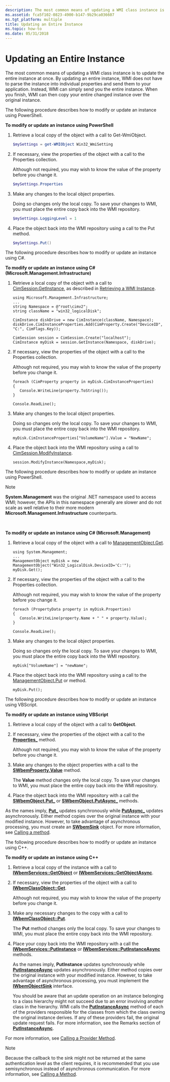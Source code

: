 ```yaml
---
description: The most common means of updating a WMI class instance is to update the entire instance at once.
ms.assetid: fca5f102-0823-4900-b147-9b29ca036607
ms.tgt_platform: multiple
title: Updating an Entire Instance
ms.topic: how-to
ms.date: 05/31/2018
---
```


# Updating an Entire Instance

The most common means of updating a WMI class instance is to update the entire instance at once. By updating an entire instance, WMI does not have to parse the instance into individual properties and send them to your application. Instead, WMI can simply send you the entire instance. When you finish, WMI can then copy your entire changed instance over the original instance.

The following procedure describes how to modify or update an instance using PowerShell.

**To modify or update an instance using PowerShell**

1.  Retrieve a local copy of the object with a call to Get-WmiObject.

    ```PowerShell
    $mySettings = get-WMIObject Win32_WmiSetting
    ```

    

2.  If necessary, view the properties of the object with a call to the Properties collection.

    Although not required, you may wish to know the value of the property before you change it.

    ```PowerShell
    $mySettings.Properties
    ```

    

3.  Make any changes to the local object properties.

    Doing so changes only the local copy. To save your changes to WMI, you must place the entire copy back into the WMI repository.

    ```PowerShell
    $mySettings.LoggingLevel = 1
    ```

    

4.  Place the object back into the WMI repository using a call to the Put method.

    ```PowerShell
    $mySettings.Put()
    ```

    

The following procedure describes how to modify or update an instance using C#.

**To modify or update an instance using C# (Microsoft.Management.Infrastructure)**

1.  Retrieve a local copy of the object with a call to [CimSession.GetInstance](/previous-versions/windows/desktop/wmi_v2/mi-managed-api/hh832585(v=vs.85)), as described in [Retrieving a WMI Instance](retrieving-an-instance.md).

    ```CSharp
    using Microsoft.Management.Infrastructure;
    ...
    string Namespace = @"root\cimv2";
    string className = "win32_logicalDisk";

    CimInstance diskDrive = new CimInstance(className, Namespace);
    diskDrive.CimInstanceProperties.Add(CimProperty.Create("DeviceID", "C:", CimFlags.Key));

    CimSession session = CimSession.Create("localhost");
    CimInstance myDisk = session.GetInstance(Namespace, diskDrive);
    ```

    

2.  If necessary, view the properties of the object with a call to the Properties collection.

    Although not required, you may wish to know the value of the property before you change it.

    ```CSharp
    foreach (CimProperty property in myDisk.CimInstanceProperties)
    {
       Console.WriteLine(property.ToString());
    }

    Console.ReadLine();
    ```

    

3.  Make any changes to the local object properties.

    Doing so changes only the local copy. To save your changes to WMI, you must place the entire copy back into the WMI repository.

    ```CSharp
    myDisk.CimInstanceProperties["VolumeName"].Value = "NewName";
    ```

    

4.  Place the object back into the WMI repository using a call to [CimSession.ModifyInstance](/previous-versions/windows/desktop/wmi_v2/mi-managed-api/hh832593(v=vs.85)).

    ```CSharp
    session.ModifyInstance(Namespace,myDisk);
    ```

    

The following procedure describes how to modify or update an instance using PowerShell.

> [!Note]  
> **System.Management** was the original .NET namespace used to access WMI; however, the APIs in this namespace generally are slower and do not scale as well relative to their more modern **Microsoft.Management.Infrastructure** counterparts.

 

**To modify or update an instance using C# (Microsoft.Management)**

1.  Retrieve a local copy of the object with a call to [ManagementObject.Get](/dotnet/api/system.management.managementobject.get#System_Management_ManagementObject_Get).

    ```CSharp
    using System.Management;
    ...
    ManagementObject myDisk = new ManagementObject("Win32_LogicalDisk.DeviceID='C:'");
    myDisk.Get();
    ```

    

2.  If necessary, view the properties of the object with a call to the Properties collection.

    Although not required, you may wish to know the value of the property before you change it.

    ```CSharp
    foreach (PropertyData property in myDisk.Properties)
    {
       Console.WriteLine(property.Name + " " + property.Value);
    }

    Console.ReadLine();
    ```

    

3.  Make any changes to the local object properties.

    Doing so changes only the local copy. To save your changes to WMI, you must place the entire copy back into the WMI repository.

    ```CSharp
    myDisk["VolumeName"] = "newName";
    ```

    

4.  Place the object back into the WMI repository using a call to the [ManagementObject.Put](/dotnet/api/system.management.managementobject.put#System_Management_ManagementObject_Put) or method.

    ```CSharp
    myDisk.Put();
    ```

    

The following procedure describes how to modify or update an instance using VBScript.

**To modify or update an instance using VBScript**

1.  Retrieve a local copy of the object with a call to **GetObject**.
2.  If necessary, view the properties of the object with a call to the [**Properties\_**](swbemobject-properties-.md) method.

    Although not required, you may wish to know the value of the property before you change it.

3.  Make any changes to the object properties with a call to the [**SWbemProperty.Value**](swbemproperty-value.md) method.

    The **Value** method changes only the local copy. To save your changes to WMI, you must place the entire copy back into the WMI repository.

4.  Place the object back into the WMI repository with a call the [**SWbemObject.Put\_**](swbemobject-put-.md) or [**SWbemObject.PutAsync\_**](swbemobject-putasync-.md) methods.

As the names imply, [**Put\_**](swbemobject-put-.md) updates synchronously while [**PutAsync\_**](swbemobject-putasync-.md) updates asynchronously. Either method copies over the original instance with your modified instance. However, to take advantage of asynchronous processing, you must create an [**SWbemSink**](swbemsink.md) object. For more information, see [Calling a method](calling-a-method.md).

The following procedure describes how to modify or update an instance using C++.

**To modify or update an instance using C++**

1.  Retrieve a local copy of the instance with a call to [**IWbemServices::GetObject**](/windows/desktop/api/WbemCli/nf-wbemcli-iwbemservices-getobject) or [**IWbemServices::GetObjectAsync**](/windows/desktop/api/WbemCli/nf-wbemcli-iwbemservices-getobjectasync).
2.  If necessary, view the properties of the object with a call to [**IWbemClassObject::Get**](/windows/desktop/api/WbemCli/nf-wbemcli-iwbemclassobject-get).

    Although not required, you may wish to know the value of the property before you change it.

3.  Make any necessary changes to the copy with a call to [**IWbemClassObject::Put**](/windows/desktop/api/WbemCli/nf-wbemcli-iwbemclassobject-put).

    The **Put** method changes only the local copy. To save your changes to WMI, you must place the entire copy back into the WMI repository.

4.  Place your copy back into the WMI repository with a call the [**IWbemServices::PutInstance**](/windows/desktop/api/WbemCli/nf-wbemcli-iwbemservices-putinstance) or [**IWbemServices::PutInstanceAsync**](/windows/desktop/api/WbemCli/nf-wbemcli-iwbemservices-putinstanceasync) methods.

    As the names imply, **PutInstance** updates synchronously while [**PutInstanceAsync**](/windows/desktop/api/WbemCli/nf-wbemcli-iwbemservices-putinstanceasync) updates asynchronously. Either method copies over the original instance with your modified instance. However, to take advantage of asynchronous processing, you must implement the [**IWbemObjectSink**](iwbemobjectsink.md) interface.

    You should be aware that an update operation on an instance belonging to a class hierarchy might not succeed due to an error involving another class in the hierarchy. WMI calls the [**PutInstanceAsync**](/windows/desktop/api/WbemCli/nf-wbemcli-iwbemservices-putinstanceasync) method of each of the providers responsible for the classes from which the class owning the original instance derives. If any of these providers fail, the original update request fails. For more information, see the Remarks section of [**PutInstanceAsync**](/windows/desktop/api/WbemCli/nf-wbemcli-iwbemservices-putinstanceasync).

For more information, see [Calling a Provider Method](calling-a-provider-method.md).

> [!Note]  
> Because the callback to the sink might not be returned at the same authentication level as the client requires, it is recommended that you use semisynchronous instead of asynchronous communication. For more information, see [Calling a Method](calling-a-method.md).

 

 

 
